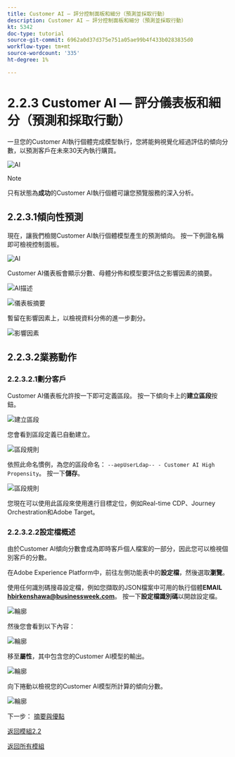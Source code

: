 ```yaml
---
title: Customer AI — 評分控制面板和細分（預測並採取行動）
description: Customer AI — 評分控制面板和細分（預測並採取行動）
kt: 5342
doc-type: tutorial
source-git-commit: 6962a0d37d375e751a05ae99b4f433b0283835d0
workflow-type: tm+mt
source-wordcount: '335'
ht-degree: 1%

---
```


# 2.2.3 Customer AI — 評分儀表板和細分（預測和採取行動）

一旦您的Customer AI執行個體完成模型執行，您將能夠視覺化經過評估的傾向分數，以預測客戶在未來30天內執行購買。

![AI](./images/caimodels.png)

>[!NOTE]
>
>只有狀態為&#x200B;**成功**&#x200B;的Customer AI執行個體可讓您預覽服務的深入分析。

## 2.2.3.1傾向性預測

現在，讓我們檢閱Customer AI執行個體模型產生的預測傾向。 按一下例證名稱即可檢視控制面板。

![AI](./images/caimodels1.png)

Customer AI儀表板會顯示分數、母體分佈和模型要評估之影響因素的摘要。

![AI描述](./images/caidescription.png)

![儀表板摘要](./images/caidashboard.png)

暫留在影響因素上，以檢視資料分佈的進一步劃分。

![影響因素](./images/caiinfluencefactors.png)

## 2.2.3.2業務動作

### 2.2.3.2.1劃分客戶

Customer AI儀表板允許按一下即可定義區段。 按一下傾向卡上的&#x200B;**建立區段**&#x200B;按鈕。

![建立區段](./images/caiinfluencefactors1.png)

您會看到區段定義已自動建立。

![區段規則](./images/caicreatesegment.png)

依照此命名慣例，為您的區段命名： `--aepUserLdap-- - Customer AI High Propensity`。 按一下&#x200B;**儲存**。

![區段規則](./images/caicreatesegment1.png)

您現在可以使用此區段來使用進行目標定位，例如Real-time CDP、Journey Orchestration和Adobe Target。

### 2.2.3.2.2設定檔概述

由於Customer AI傾向分數會成為即時客戶個人檔案的一部分，因此您可以檢視個別客戶的分數。

在Adobe Experience Platform中，前往左側功能表中的&#x200B;**設定檔**，然後選取&#x200B;**瀏覽**。

使用任何識別碼搜尋設定檔，例如您擷取的JSON檔案中可用的執行個體&#x200B;**EMAIL hbirkenshawa@businessweek.com**。 按一下&#x200B;**設定檔識別碼**&#x200B;以開啟設定檔。

![輪廓](./images/profile1.png)

然後您會看到以下內容：

![輪廓](./images/profile2.png)

移至&#x200B;**屬性**，其中包含您的Customer AI模型的輸出。

![輪廓](./images/profile3.png)

向下捲動以檢視您的Customer AI模型所計算的傾向分數。

![輪廓](./images/profile4.png)

下一步： [摘要與優點](./summary.md)

[返回模組2.2](./intelligent-services.md)

[返回所有模組](./../../../overview.md)
